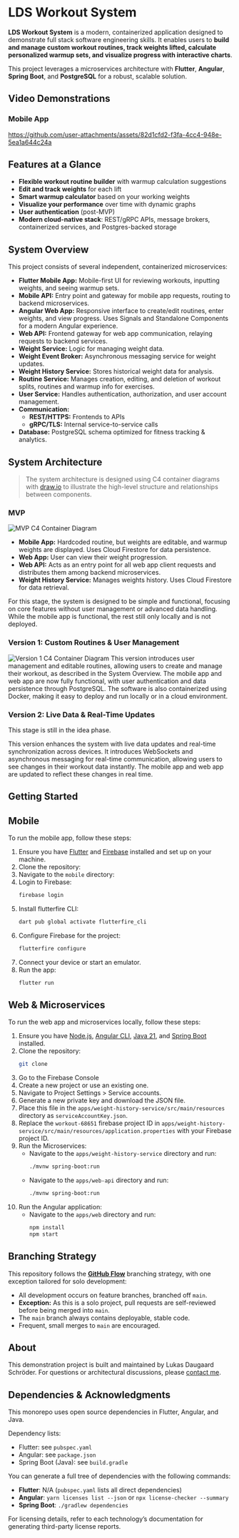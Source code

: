 # LDS Workout System
**LDS Workout System** is a modern, containerized application designed to demonstrate full stack software engineering skills. It enables users to **build and manage custom workout routines, track weights lifted, calculate personalized warmup sets, and visualize progress with interactive charts**.

This project leverages a microservices architecture with **Flutter**, **Angular**, **Spring Boot**, and **PostgreSQL** for a robust, scalable solution.

## Video Demonstrations

### Mobile App
https://github.com/user-attachments/assets/82d1cfd2-f3fa-4cc4-948e-5ea1a644c24a

## Features at a Glance

- **Flexible workout routine builder** with warmup calculation suggestions
- **Edit and track weights** for each lift
- **Smart warmup calculator** based on your working weights
- **Visualize your performance** over time with dynamic graphs
- **User authentication** (post-MVP)
- **Modern cloud-native stack**: REST/gRPC APIs, message brokers, containerized services, and Postgres-backed storage

## System Overview

This project consists of several independent, containerized microservices:

- **Flutter Mobile App:** Mobile-first UI for reviewing workouts, inputting weights, and seeing warmup sets.
- **Mobile API:** Entry point and gateway for mobile app requests, routing to backend microservices.
- **Angular Web App:** Responsive interface to create/edit routines, enter weights, and view progress. Uses Signals and Standalone Components for a modern Angular experience.
- **Web API:** Frontend gateway for web app communication, relaying requests to backend services.
- **Weight Service:** Logic for managing weight data.
- **Weight Event Broker:** Asynchronous messaging service for weight updates.
- **Weight History Service:** Stores historical weight data for analysis.
- **Routine Service:** Manages creation, editing, and deletion of workout splits, routines and warmup info for exercises.
- **User Service:** Handles authentication, authorization, and user account management.
- **Communication:**  
  - **REST/HTTPS:** Frontends to APIs  
  - **gRPC/TLS:** Internal service-to-service calls
- **Database:** PostgreSQL schema optimized for fitness tracking & analytics.

## System Architecture

> The system architecture is designed using C4 container diagrams with [draw.io](draw.io) to illustrate the high-level structure and relationships between components.

### MVP
![MVP C4 Container Diagram](docs/mvp-container-diagram.svg)
- **Mobile App:** Hardcoded routine, but weights are editable, and warmup weights are displayed. Uses Cloud Firestore for data persistence.
- **Web App:** User can view their weight progression.
- **Web API:** Acts as an entry point for all web app client requests and distributes them among backend microservices.
- **Weight History Service:** Manages weights history. Uses Cloud Firestore for data retrieval.

For this stage, the system is designed to be simple and functional, focusing on core features without user management or advanced data handling. While the mobile app is functional, the rest still only locally and is not deployed.

### Version 1: Custom Routines & User Management
![Version 1 C4 Container Diagram](docs/v1-container-diagram.svg)
This version introduces user management and editable routines, allowing users to create and manage their workout, as described in the System Overview. The mobile app and web app are now fully functional, with user authentication and data persistence through PostgreSQL. The software is also containerized using Docker, making it easy to deploy and run locally or in a cloud environment.

### Version 2: Live Data & Real-Time Updates
This stage is still in the idea phase.

This version enhances the system with live data updates and real-time synchronization across devices. It introduces WebSockets and asynchronous messaging for real-time communication, allowing users to see changes in their workout data instantly. The mobile app and web app are updated to reflect these changes in real time.

## Getting Started

## Mobile
To run the mobile app, follow these steps:
1. Ensure you have [Flutter](https://docs.flutter.dev/get-started/install) and [Firebase](https://firebase.google.com/docs/flutter/setup) installed and set up on your machine.
2. Clone the repository:
3. Navigate to the `mobile` directory:
4. Login to Firebase:
   ```bash
   firebase login
   ```
5. Install flutterfire CLI:
    ```bash
    dart pub global activate flutterfire_cli
    ```
6. Configure Firebase for the project:
    ```bash
    flutterfire configure
    ```
7. Connect your device or start an emulator.
8. Run the app:
   ```bash
   flutter run
   ```

## Web & Microservices
To run the web app and microservices locally, follow these steps:
1. Ensure you have [Node.js](https://nodejs.org/), [Angular CLI](https://angular.io/cli), [Java 21](https://www.oracle.com/java/technologies/javase/jdk21-archive-downloads.html), and [Spring Boot](https://spring.io/projects/spring-boot) installed.
2. Clone the repository:
   ```bash
   git clone
   ```
3. Go to the Firebase Console
4. Create a new project or use an existing one.
5. Navigate to Project Settings > Service accounts.
6. Generate a new private key and download the JSON file.
7. Place this file in the `apps/weight-history-service/src/main/resources` directory as `serviceAccountKey.json`.
8. Replace the `workout-68651` firebase project ID in `apps/weight-history-service/src/main/resources/application.properties` with your Firebase project ID.
3. Run the Microservices:
   - Navigate to the `apps/weight-history-service` directory and run:
     ```bash
     ./mvnw spring-boot:run
     ```
   - Navigate to the `apps/web-api` directory and run:
     ```bash
     ./mvnw spring-boot:run
     ```
4. Run the Angular application:
   - Navigate to the `apps/web` directory and run:
     ```bash
     npm install
     npm start
     ```

## Branching Strategy

This repository follows the **[GitHub Flow](https://docs.github.com/en/get-started/quickstart/github-flow)** branching strategy, with one exception tailored for solo development:

- All development occurs on feature branches, branched off `main`.
- **Exception:** As this is a solo project, pull requests are self-reviewed before being merged into `main`.
- The `main` branch always contains deployable, stable code.
- Frequent, small merges to `main` are encouraged.


## About
This demonstration project is built and maintained by Lukas Daugaard Schröder. For questions or architectural discussions, please [contact me](https://www.linkedin.com/in/lukas-daugaard-schroeder).

## Dependencies & Acknowledgments

This monorepo uses open source dependencies in Flutter, Angular, and Java. 

Dependency lists:
- Flutter: see `pubspec.yaml` 
- Angular: see `package.json`
- Spring Boot (Java): see `build.gradle`

You can generate a full tree of dependencies with the following commands:

- **Flutter**: N/A (`pubspec.yaml` lists all direct dependencies)
- **Angular**: `yarn licenses list --json` or `npx license-checker --summary`
- **Spring Boot**: `./gradlew dependencies`

For licensing details, refer to each technology’s documentation for generating third-party license reports.
